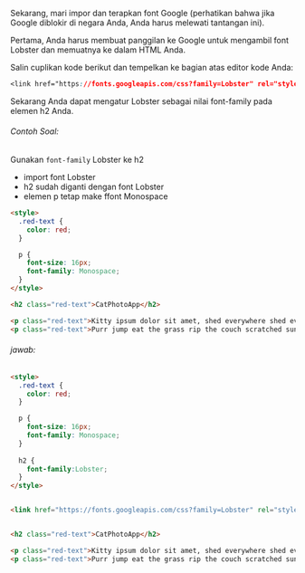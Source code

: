 Sekarang, mari impor dan terapkan font Google \(perhatikan bahwa jika Google diblokir di negara Anda, Anda harus melewati tantangan ini\).



Pertama, Anda harus membuat panggilan ke Google untuk mengambil font Lobster dan memuatnya ke dalam HTML Anda.



Salin cuplikan kode berikut dan tempelkan ke bagian atas editor kode Anda:

```css
<link href="https://fonts.googleapis.com/css?family=Lobster" rel="stylesheet" type="text/css">
```

Sekarang Anda dapat mengatur Lobster sebagai nilai font-family pada elemen h2 Anda.

###### Contoh Soal:

Gunakan `font-family` Lobster ke h2

* import font Lobster
* h2 sudah diganti dengan font Lobster
* elemen p tetap make ffont Monospace

```html
<style>
  .red-text {
    color: red;
  }

  p {
    font-size: 16px;
    font-family: Monospace;
  }
</style>

<h2 class="red-text">CatPhotoApp</h2>

<p class="red-text">Kitty ipsum dolor sit amet, shed everywhere shed everywhere stretching attack your ankles chase the red dot, hairball run catnip eat the grass sniff.</p>
<p class="red-text">Purr jump eat the grass rip the couch scratched sunbathe, shed everywhere rip the couch sleep in the sink fluffy fur catnip scratched.</p>
```





###### jawab:

```html
<style>
  .red-text {
    color: red;
  }

  p {
    font-size: 16px;
    font-family: Monospace;
  }
  
  h2 {
    font-family:Lobster;
  }
</style>


<link href="https://fonts.googleapis.com/css?family=Lobster" rel="stylesheet" type="text/css">


<h2 class="red-text">CatPhotoApp</h2>

<p class="red-text">Kitty ipsum dolor sit amet, shed everywhere shed everywhere stretching attack your ankles chase the red dot, hairball run catnip eat the grass sniff.</p>
<p class="red-text">Purr jump eat the grass rip the couch scratched sunbathe, shed everywhere rip the couch sleep in the sink fluffy fur catnip scratched.</p>
```



